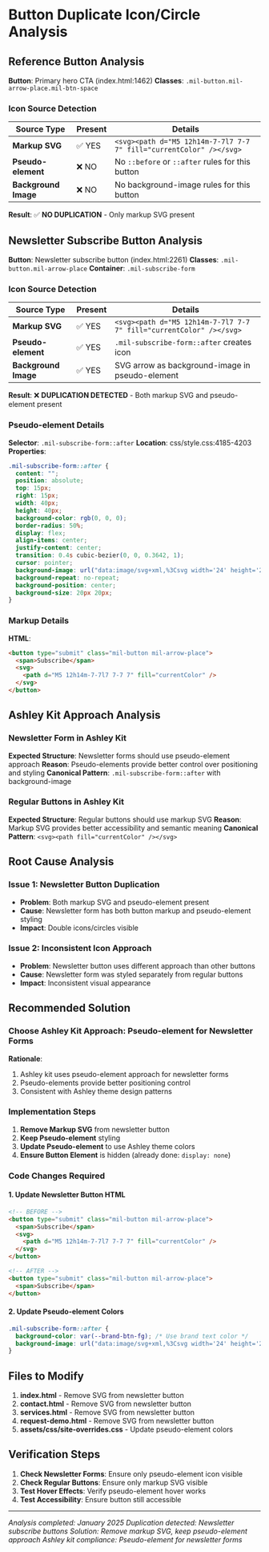 # Button Duplicate Icon/Circle Analysis

## Reference Button Analysis

**Button**: Primary hero CTA (index.html:1462)
**Classes**: `.mil-button.mil-arrow-place.mil-btn-space`

### Icon Source Detection

| Source Type          | Present | Details                                                             |
| -------------------- | ------- | ------------------------------------------------------------------- |
| **Markup SVG**       | ✅ YES  | `<svg><path d="M5 12h14m-7-7l7 7-7 7" fill="currentColor" /></svg>` |
| **Pseudo-element**   | ❌ NO   | No `::before` or `::after` rules for this button                    |
| **Background Image** | ❌ NO   | No background-image rules for this button                           |

**Result**: ✅ **NO DUPLICATION** - Only markup SVG present

## Newsletter Subscribe Button Analysis

**Button**: Newsletter subscribe button (index.html:2261)
**Classes**: `.mil-button.mil-arrow-place`
**Container**: `.mil-subscribe-form`

### Icon Source Detection

| Source Type          | Present | Details                                                             |
| -------------------- | ------- | ------------------------------------------------------------------- |
| **Markup SVG**       | ✅ YES  | `<svg><path d="M5 12h14m-7-7l7 7-7 7" fill="currentColor" /></svg>` |
| **Pseudo-element**   | ✅ YES  | `.mil-subscribe-form::after` creates icon                           |
| **Background Image** | ✅ YES  | SVG arrow as background-image in pseudo-element                     |

**Result**: ❌ **DUPLICATION DETECTED** - Both markup SVG and pseudo-element present

### Pseudo-element Details

**Selector**: `.mil-subscribe-form::after`
**Location**: css/style.css:4185-4203
**Properties**:

```css
.mil-subscribe-form::after {
  content: "";
  position: absolute;
  top: 15px;
  right: 15px;
  width: 40px;
  height: 40px;
  background-color: rgb(0, 0, 0);
  border-radius: 50%;
  display: flex;
  align-items: center;
  justify-content: center;
  transition: 0.4s cubic-bezier(0, 0, 0.3642, 1);
  cursor: pointer;
  background-image: url("data:image/svg+xml,%3Csvg width='24' height='24' viewBox='0 0 24 24' fill='none' xmlns='http://www.w3.org/2000/svg'%3E%3Cpath d='M5 12h14m-7-7l7 7-7 7' stroke='%2300BCD4' stroke-width='2' stroke-linecap='round' stroke-linejoin='round'/%3E%3C/svg%3E");
  background-repeat: no-repeat;
  background-position: center;
  background-size: 20px 20px;
}
```

### Markup Details

**HTML**:

```html
<button type="submit" class="mil-button mil-arrow-place">
  <span>Subscribe</span>
  <svg>
    <path d="M5 12h14m-7-7l7 7-7 7" fill="currentColor" />
  </svg>
</button>
```

## Ashley Kit Approach Analysis

### Newsletter Form in Ashley Kit

**Expected Structure**: Newsletter forms should use pseudo-element approach
**Reason**: Pseudo-elements provide better control over positioning and styling
**Canonical Pattern**: `.mil-subscribe-form::after` with background-image

### Regular Buttons in Ashley Kit

**Expected Structure**: Regular buttons should use markup SVG
**Reason**: Markup SVG provides better accessibility and semantic meaning
**Canonical Pattern**: `<svg><path fill="currentColor" /></svg>`

## Root Cause Analysis

### Issue 1: Newsletter Button Duplication

- **Problem**: Both markup SVG and pseudo-element present
- **Cause**: Newsletter form has both button markup and pseudo-element styling
- **Impact**: Double icons/circles visible

### Issue 2: Inconsistent Icon Approach

- **Problem**: Newsletter button uses different approach than other buttons
- **Cause**: Newsletter form was styled separately from regular buttons
- **Impact**: Inconsistent visual appearance

## Recommended Solution

### Choose Ashley Kit Approach: Pseudo-element for Newsletter Forms

**Rationale**:

1. Ashley kit uses pseudo-element approach for newsletter forms
2. Pseudo-elements provide better positioning control
3. Consistent with Ashley theme design patterns

### Implementation Steps

1. **Remove Markup SVG** from newsletter button
2. **Keep Pseudo-element** styling
3. **Update Pseudo-element** to use Ashley theme colors
4. **Ensure Button Element** is hidden (already done: `display: none`)

### Code Changes Required

#### 1. Update Newsletter Button HTML

```html
<!-- BEFORE -->
<button type="submit" class="mil-button mil-arrow-place">
  <span>Subscribe</span>
  <svg>
    <path d="M5 12h14m-7-7l7 7-7 7" fill="currentColor" />
  </svg>
</button>

<!-- AFTER -->
<button type="submit" class="mil-button mil-arrow-place">
  <span>Subscribe</span>
</button>
```

#### 2. Update Pseudo-element Colors

```css
.mil-subscribe-form::after {
  background-color: var(--brand-btn-fg); /* Use brand text color */
  background-image: url("data:image/svg+xml,%3Csvg width='24' height='24' viewBox='0 0 24 24' fill='none' xmlns='http://www.w3.org/2000/svg'%3E%3Cpath d='M5 12h14m-7-7l7 7-7 7' stroke='%2303b6d1' stroke-width='2' stroke-linecap='round' stroke-linejoin='round'/%3E%3C/svg%3E");
}
```

## Files to Modify

1. **index.html** - Remove SVG from newsletter button
2. **contact.html** - Remove SVG from newsletter button
3. **services.html** - Remove SVG from newsletter button
4. **request-demo.html** - Remove SVG from newsletter button
5. **assets/css/site-overrides.css** - Update pseudo-element colors

## Verification Steps

1. **Check Newsletter Forms**: Ensure only pseudo-element icon visible
2. **Check Regular Buttons**: Ensure only markup SVG visible
3. **Test Hover Effects**: Verify pseudo-element hover works
4. **Test Accessibility**: Ensure button still accessible

---

_Analysis completed: January 2025_
_Duplication detected: Newsletter subscribe buttons_
_Solution: Remove markup SVG, keep pseudo-element approach_
_Ashley kit compliance: Pseudo-element for newsletter forms_
